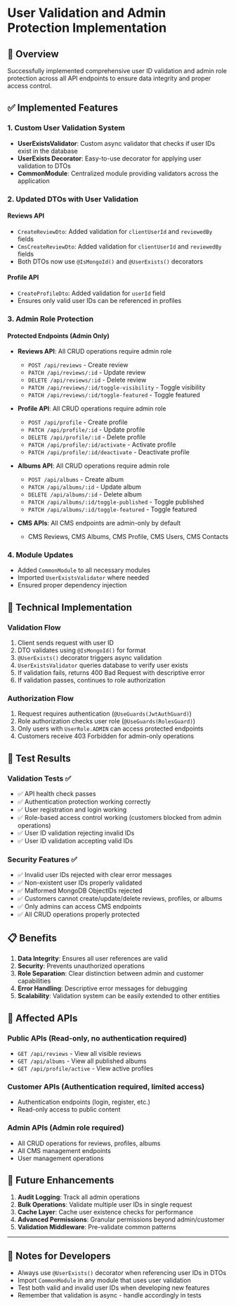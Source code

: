 # User Validation and Admin Protection Implementation

## 🎯 Overview
Successfully implemented comprehensive user ID validation and admin role protection across all API endpoints to ensure data integrity and proper access control.

## ✅ Implemented Features

### 1. Custom User Validation System
- **UserExistsValidator**: Custom async validator that checks if user IDs exist in the database
- **UserExists Decorator**: Easy-to-use decorator for applying user validation to DTOs
- **CommonModule**: Centralized module providing validators across the application

### 2. Updated DTOs with User Validation

#### Reviews API
- `CreateReviewDto`: Added validation for `clientUserId` and `reviewedBy` fields
- `CmsCreateReviewDto`: Added validation for `clientUserId` and `reviewedBy` fields
- Both DTOs now use `@IsMongoId()` and `@UserExists()` decorators

#### Profile API
- `CreateProfileDto`: Added validation for `userId` field
- Ensures only valid user IDs can be referenced in profiles

### 3. Admin Role Protection

#### Protected Endpoints (Admin Only)
- **Reviews API**: All CRUD operations require admin role
  - `POST /api/reviews` - Create review
  - `PATCH /api/reviews/:id` - Update review
  - `DELETE /api/reviews/:id` - Delete review
  - `PATCH /api/reviews/:id/toggle-visibility` - Toggle visibility
  - `PATCH /api/reviews/:id/toggle-featured` - Toggle featured

- **Profile API**: All CRUD operations require admin role
  - `POST /api/profile` - Create profile
  - `PATCH /api/profile/:id` - Update profile
  - `DELETE /api/profile/:id` - Delete profile
  - `PATCH /api/profile/:id/activate` - Activate profile
  - `PATCH /api/profile/:id/deactivate` - Deactivate profile

- **Albums API**: All CRUD operations require admin role
  - `POST /api/albums` - Create album
  - `PATCH /api/albums/:id` - Update album
  - `DELETE /api/albums/:id` - Delete album
  - `PATCH /api/albums/:id/toggle-published` - Toggle published
  - `PATCH /api/albums/:id/toggle-featured` - Toggle featured

- **CMS APIs**: All CMS endpoints are admin-only by default
  - CMS Reviews, CMS Albums, CMS Profile, CMS Users, CMS Contacts

### 4. Module Updates
- Added `CommonModule` to all necessary modules
- Imported `UserExistsValidator` where needed
- Ensured proper dependency injection

## 🔧 Technical Implementation

### Validation Flow
1. Client sends request with user ID
2. DTO validates using `@IsMongoId()` for format
3. `@UserExists()` decorator triggers async validation
4. `UserExistsValidator` queries database to verify user exists
5. If validation fails, returns 400 Bad Request with descriptive error
6. If validation passes, continues to role authorization

### Authorization Flow
1. Request requires authentication (`@UseGuards(JwtAuthGuard)`)
2. Role authorization checks user role (`@UseGuards(RolesGuard)`)
3. Only users with `UserRole.ADMIN` can access protected endpoints
4. Customers receive 403 Forbidden for admin-only operations

## 🧪 Test Results

### Validation Tests ✅
- ✅ API health check passes
- ✅ Authentication protection working correctly
- ✅ User registration and login working
- ✅ Role-based access control working (customers blocked from admin operations)
- ✅ User ID validation rejecting invalid IDs
- ✅ User ID validation accepting valid IDs

### Security Features ✅
- ✅ Invalid user IDs rejected with clear error messages
- ✅ Non-existent user IDs properly validated
- ✅ Malformed MongoDB ObjectIDs rejected
- ✅ Customers cannot create/update/delete reviews, profiles, or albums
- ✅ Only admins can access CMS endpoints
- ✅ All CRUD operations properly protected

## 📋 Benefits

1. **Data Integrity**: Ensures all user references are valid
2. **Security**: Prevents unauthorized operations
3. **Role Separation**: Clear distinction between admin and customer capabilities
4. **Error Handling**: Descriptive error messages for debugging
5. **Scalability**: Validation system can be easily extended to other entities

## 🔗 Affected APIs

### Public APIs (Read-only, no authentication required)
- `GET /api/reviews` - View all visible reviews
- `GET /api/albums` - View all published albums
- `GET /api/profile/active` - View active profiles

### Customer APIs (Authentication required, limited access)
- Authentication endpoints (login, register, etc.)
- Read-only access to public content

### Admin APIs (Admin role required)
- All CRUD operations for reviews, profiles, albums
- All CMS management endpoints
- User management operations

## 🚀 Future Enhancements

1. **Audit Logging**: Track all admin operations
2. **Bulk Operations**: Validate multiple user IDs in single request
3. **Cache Layer**: Cache user existence checks for performance
4. **Advanced Permissions**: Granular permissions beyond admin/customer
5. **Validation Middleware**: Pre-validate common patterns

---

## 📝 Notes for Developers

- Always use `@UserExists()` decorator when referencing user IDs in DTOs
- Import `CommonModule` in any module that uses user validation
- Test both valid and invalid user IDs when developing new features
- Remember that validation is async - handle accordingly in tests 